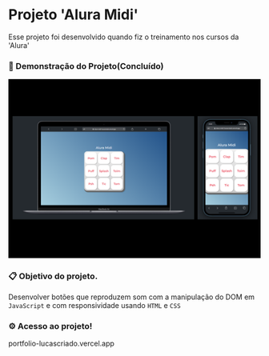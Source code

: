 # Projeto 'Alura Midi'
Esse projeto foi desenvolvido quando fiz o treinamento nos cursos da 'Alura'
### 🚀 Demonstração do Projeto(Concluído)
<p>
    <img width="600" src="./assets/template.png"></img>
</p>

### 📋 Objetivo do projeto.
Desenvolver botões que reproduzem som com a manipulação do DOM em ``` JavaScript ``` e com responsividade usando ``` HTML ``` e ``` CSS ```
### ⚙️ Acesso ao projeto!
portfolio-lucascriado.vercel.app
